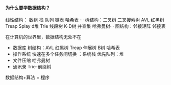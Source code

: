 #### 为什么要学数据结构？
线性结构： 数组  栈 队列 链表 哈希表 ···
树结构：二叉树 二叉搜索树 AVL 红黑树 Treap Splay d堆 Trie 线段树 K-D树 并查集 哈弗曼树···
图结构：邻接矩阵 邻接表  

在计算机的世界里，数据结构无处不在
- 数据库
树结构：AVL 红黑树 Treap 伸展树  B树   哈希表 
- 操作系统
快速在多个任务间切换  ：系统栈  优先队列：堆 
- 文件压缩
哈弗曼树 
- 通讯录 
Trie-前缀树

数据结构+算法 = 程序 

